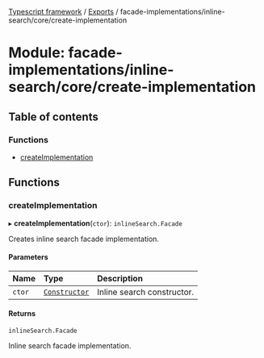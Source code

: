 [Typescript framework](../index.md) / [Exports](../modules.md) / facade-implementations/inline-search/core/create-implementation

# Module: facade-implementations/inline-search/core/create-implementation

## Table of contents

### Functions

- [createImplementation](facade_implementations_inline_search_core_create_implementation.md#createimplementation)

## Functions

### createImplementation

▸ **createImplementation**(`ctor`): `inlineSearch.Facade`

Creates inline search facade implementation.

#### Parameters

| Name | Type | Description |
| :------ | :------ | :------ |
| `ctor` | [`Constructor`](../interfaces/facade_implementations_inline_search_core_types.Constructor.md) | Inline search constructor. |

#### Returns

`inlineSearch.Facade`

Inline search facade implementation.
